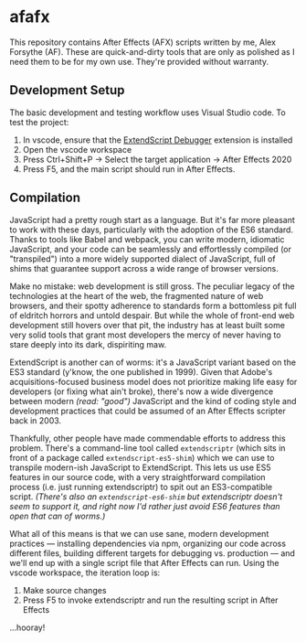 # afafx

This repository contains After Effects (AFX) scripts written by me, Alex Forsythe (AF). These are quick-and-dirty tools that are only as polished as I need them to be for my own use. They're provided without warranty.

## Development Setup

The basic development and testing workflow uses Visual Studio code. To test the project:

1. In vscode, ensure that the [ExtendScript Debugger](https://marketplace.visualstudio.com/items?itemName=Adobe.extendscript-debug) extension is installed
2. Open the vscode workspace
3. Press Ctrl+Shift+P &rarr; Select the target application &rarr; After Effects 2020
4. Press F5, and the main script should run in After Effects.

## Compilation

JavaScript had a pretty rough start as a language. But it's far more pleasant to work with these days, particularly with the adoption of the ES6 standard. Thanks to tools like Babel and webpack, you can write modern, idiomatic JavaScript, and your code can be seamlessly and effortlessly compiled (or "transpiled") into a more widely supported dialect of JavaScript, full of shims that guarantee support across a wide range of browser versions.

Make no mistake: web development is still gross. The peculiar legacy of the technologies at the heart of the web, the fragmented nature of web browsers, and their spotty adherence to standards form a bottomless pit full of eldritch horrors and untold despair. But while the whole of front-end web development still hovers over that pit, the industry has at least built some very solid tools that grant most developers the mercy of never having to stare deeply into its dark, dispiriting maw.

ExtendScript is another can of worms: it's a JavaScript variant based on the ES3 standard (y'know, the one published in 1999). Given that Adobe's acquisitions-focused business model does not prioritize making life easy for developers (or fixing what ain't broke), there's now a wide divergence between modern *(read: "good")* JavaScript and the kind of coding style and development practices that could be assumed of an After Effects scripter back in 2003.

Thankfully, other people have made commendable efforts to address this problem. There's a command-line tool called `extendscriptr` (which sits in front of a package called `extendscript-es5-shim`) which we can use to transpile modern-ish JavaScript to ExtendScript. This lets us use ES5 features in our source code, with a very straightforward compilation process (i.e. just running extendscriptr) to spit out an ES3-compatible script. _(There's also an `extendscript-es6-shim` but extendscriptr doesn't seem to support it, and right now I'd rather just avoid ES6 features than open that can of worms.)_

What all of this means is that we can use sane, modern development practices &mdash; installing dependencies via npm, organizing our code across different files, building different targets for debugging vs. production &mdash; and we'll end up with a single script file that After Effects can run. Using the vscode workspace, the iteration loop is:

1. Make source changes
2. Press F5 to invoke extendscriptr and run the resulting script in After Effects

...hooray!
